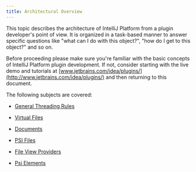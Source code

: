 ```yaml
---
title: Architectural Overview
---
```


This topic describes the architecture of IntelliJ Platform from a plugin developer's point of view. It is organized in a task-based manner to answer specific questions like "what can I do with this object?", "how do I get to this object?" and so on.

Before proceeding please make sure you're familiar with the basic concepts of IntelliJ Platform plugin development. If not, consider starting with the live demo and tutorials at 
[www.jetbrains.com/idea/plugins/](http://www.jetbrains.com/idea/plugins/)
and then returning to this document.

The following subjects are covered:

* [General Threading Rules](architectural_overview/general_threading_rules.md)

* [Virtual Files](architectural_overview/virtual_file.md)

* [Documents](architectural_overview/documents.md)
 
* [PSI Files](architectural_overview/psi_files.md)

* [File View Providers](architectural_overview/file_view_providers.md)
 
* [Psi Elements](architectural_overview/psi_elements.md)
